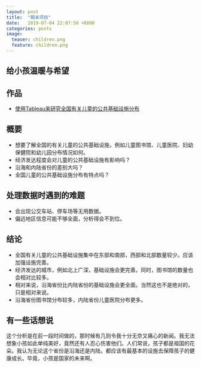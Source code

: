 ```yaml
---
layout: post
title:  "期末项目"
date:   2019-07-04 22:07:50 +0800
categories: posts
image:
  teaser: children.png
  feature: children.png
---
```


## 给小孩温暖与希望

## 作品
- <a href="https://public.tableau.com/shared/6JDP86TX2?:display_count=yes" target="_blank">使用Tableau来研究全国有关儿童的公共基础设施分布</a>

## 概要
- 想要了解全国的有关儿童的公共基础设施，例如儿童图书馆、儿童医院、妇幼保健院和幼儿园分布情况如何。
- 经济发达程度会对儿童的公共基础设施有影响吗？
- 沿海和内陆省份的差别大吗？
- 全国儿童的公共基础设施分布有特点吗？

## 处理数据时遇到的难题
- 会出现公交车站、停车场等无用数据。
- 偏远地区信息可能不够全面，分析得会不到位。

## 结论
- 全国有关儿童的公共基础设施集中在东部和南部，西部和北部数量较少。应该加强设施完善。
- 经济发达的城市，例如北上广深，基础设施会更完善。同时，图书馆的数量也会相对比较多。
- 相对来说，沿海省份比内陆省份的基础设施会更全面。当然这也不是绝对的，只是相对来说。
- 沿海省份图书馆分布较多，内陆省份儿童医院分布更多。

## 有一些话想说
这个分析是在前一段时间做的，那时候有几则令我十分无奈又痛心的新闻。我无法想象小孩如此单纯美好，竟然还有人忍心伤害他们。人们常说，孩子都是祖国的花朵。我认为无论这个省份是沿海还是内陆，都应该有最基本的设施去保障孩子的健康成长。毕竟，小孩是国家的未来啊。
